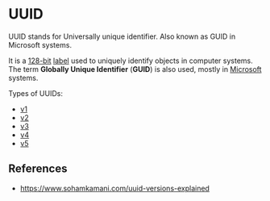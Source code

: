 # UUID

UUID stands for Universally unique identifier. Also known as GUID in Microsoft systems.

It is a [128-bit](https://www.wikiwand.com/en/articles/128-bit "128-bit") [label](https://www.wikiwand.com/en/articles/Nominal_number "Nominal number") used to uniquely identify objects in computer systems. The term **Globally Unique Identifier** (**GUID**) is also used, mostly in [Microsoft](https://www.wikiwand.com/en/articles/Microsoft "Microsoft") systems.[](https://www.wikiwand.com/en/articles/Universally_unique_identifier#cite_note-RFC_9562-1)[](https://www.wikiwand.com/en/articles/Universally_unique_identifier#cite_note-RFC_4122-2)

Types of UUIDs:

- [v1](/uuid/v1)
- [v2](/uuid/v2)
- [v3](/uuid/v3)
- [v4](/uuid/v4)
- [v5](/uuid/v5)

## References

- https://www.sohamkamani.com/uuid-versions-explained
